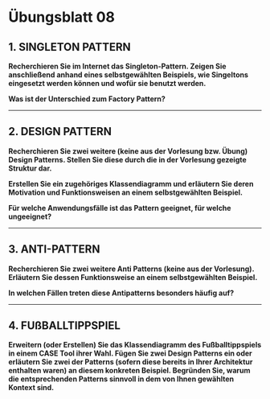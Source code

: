 # Übungsblatt 08
## 1. SINGLETON PATTERN
**Recherchieren Sie im Internet das Singleton-Pattern. Zeigen Sie anschließend anhand eines selbstgewählten Beispiels, wie Singeltons eingesetzt werden können und wofür sie benutzt werden.**

**Was ist der Unterschied zum Factory Pattern?**

---
## 2. DESIGN PATTERN
**Recherchieren Sie zwei weitere (keine aus der Vorlesung bzw. Übung) Design Patterns. Stellen Sie diese durch die in der Vorlesung gezeigte Struktur dar.**

**Erstellen Sie ein zugehöriges Klassendiagramm und erläutern Sie deren Motivation und Funktionsweisen an einem selbstgewählten Beispiel.**

**Für welche Anwendungsfälle ist das Pattern geeignet, für welche ungeeignet?**

---
## 3. ANTI-PATTERN
**Recherchieren Sie zwei weitere Anti Patterns (keine aus der Vorlesung). Erläutern Sie dessen Funktionsweise an einem selbstgewählten Beispiel.**

**In welchen Fällen treten diese Antipatterns besonders häufig auf?**

---
## 4. FUßBALLTIPPSPIEL
**Erweitern (oder Erstellen) Sie das Klassendiagramm des Fußballtippspiels in einem CASE Tool ihrer Wahl. Fügen Sie zwei Design Patterns ein oder erläutern Sie zwei der Patterns (sofern diese bereits in Ihrer Architektur enthalten waren) an diesem konkreten Beispiel. Begründen Sie, warum die entsprechenden Patterns sinnvoll in dem von Ihnen gewählten Kontext sind.**
